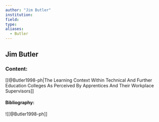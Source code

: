```yaml
---
author: "Jim Butler"
institution:
field:
type:
aliases:
  - Butler
---
```


## Jim Butler

### Content:
[[@Butler1998-ph|The Learning Context Within Technical And Further Education Colleges As Perceived By Apprentices And Their Workplace Supervisors]]

#### Bibliography:

![[@Butler1998-ph]]